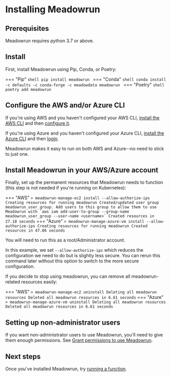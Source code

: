 # Installing Meadowrun

## Prerequisites

Meadowrun requires python 3.7 or above.

## Install

First, install Meadowrun using Pip, Conda, or Poetry:

=== "Pip"
    ```shell
    pip install meadowrun
    ```
=== "Conda"
    ```shell
    conda install -c defaults -c conda-forge -c meadowdata meadowrun
    ```
=== "Poetry"
    ```shell
    poetry add meadowrun
    ```

## Configure the AWS and/or Azure CLI

If you're using AWS and you haven't configured your AWS CLI, [install the AWS
CLI](https://docs.aws.amazon.com/cli/latest/userguide/getting-started-install.html) and
then [configure it](https://docs.aws.amazon.com/cli/latest/userguide/getting-started-quickstart.html).

If you're using Azure and you haven't configured your Azure CLI, [install the Azure
CLI](https://docs.microsoft.com/en-us/cli/azure/install-azure-cli) and then
[login](https://docs.microsoft.com/en-us/cli/azure/get-started-with-azure-cli#how-to-sign-into-the-azure-cli).

Meadowrun makes it easy to run on both AWS and Azure--no need to stick to just one.


## Install Meadowrun in your AWS/Azure account

Finally, set up the permanent resources that Meadowrun needs to function (this step is
not needed if you're running on Kubernetes):

=== "AWS"
    ```
    > meadowrun-manage-ec2 install --allow-authorize-ips
    Creating resources for running meadowrun
    Created/updated user group meadowrun_user_group. Add users to this group to allow them
    to use Meadowrun with `aws iam add-user-to-group --group-name meadowrun_user_group
    --user-name <username>`
    Created resources in 27.18 seconds
    ```
=== "Azure"
    ```
    > meadowrun-manage-azure-vm install --allow-authorize-ips
    Creating resources for running meadowrun
    Created resources in 47.86 seconds
    ```

You will need to run this as a root/Administrator account.

In this example, we set `--allow-authorize-ips` which reduces the configuration we need
to do but is slightly less secure. You can rerun this command later without this option
to switch to the more secure configuration.

If you decide to stop using meadowrun, you can remove all meadowrun-related resources
easily:

=== "AWS"
    ```
    > meadowrun-manage-ec2 uninstall
    Deleting all meadowrun resources
    Deleted all meadowrun resources in 6.61 seconds
    ```
=== "Azure"
    ```
    > meadowrun-manage-azure-vm uninstall
    Deleting all meadowrun resources
    Deleted all meadowrun resources in 6.61 seconds
    ```


## Setting up non-administrator users

If you want non-administrator users to use Meadowrun, you'll need to give them enough
permissions. See [Grant permissions to use Meadowrun](../../how_to/1_user_permissions). 


## Next steps

Once you've installed Meadowrun, try [running a function](../../tutorial/run_function).
